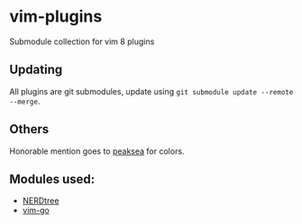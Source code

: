 # vim-plugins
Submodule collection for vim 8 plugins

## Updating
All plugins are git submodules, update using `git submodule update --remote --merge`.

## Others
Honorable mention goes to [peaksea](https://github.com/vim-scripts/peaksea) for colors.

## Modules used:
- [NERDtree](https://github.com/scrooloose/nerdtree)
- [vim-go](https://github.com/fatih/vim-go)
